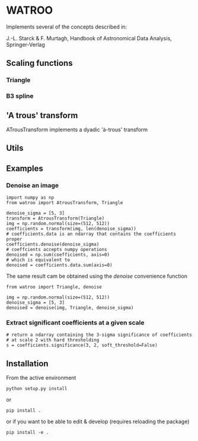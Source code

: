 # WATROO

Implements several of the concepts described in:

J.-L. Starck & F. Murtagh, Handbook of Astronomical Data 
Analysis, Springer-Verlag

## Scaling functions

### Triangle

### B3 spline

## 'A trous' transform

ATrousTransform implements a dyadic 'à-trous' transform

## Utils

## Examples

### Denoise an image 

    import numpy as np
    from watroo import AtrousTransform, Triangle

    denoise_sigma = [5, 3]
    transform = AtrousTransform(Triangle)
    img = np.random.normal(size=(512, 512))
    coefficients = transform(img, len(denoise_sigma))
    # coefficients.data is an ndarray that contains the coefficients proper
    coefficients.denoise(denoise_sigma)
    # coeffcients accepts numpy operations
    denoised = np.sum(coefficients, axis=0)
    # which is equivalent to
    denoised = coefficients.data.sum(axis=0)

The same result cam be obtained using the *denoise* convenience function

    from watroo import Triangle, denoise

    img = np.random.normal(size=(512, 512))
    denoise_sigma = [5, 3]
    denoised = denoise(img, Triangle, denoise_sigma)

### Extract significant coefficients at a given scale

    # return a ndarray containing the 3-sigma significance of coefficients
    # at scale 2 with hard thresholding
    s = coefficients.significance(3, 2, soft_threshold=False)


## Installation

From the active environment

    python setup.py install

or

    pip install .

or if you want to be able to edit & develop (requires reloading the package)

    pip install -e .
